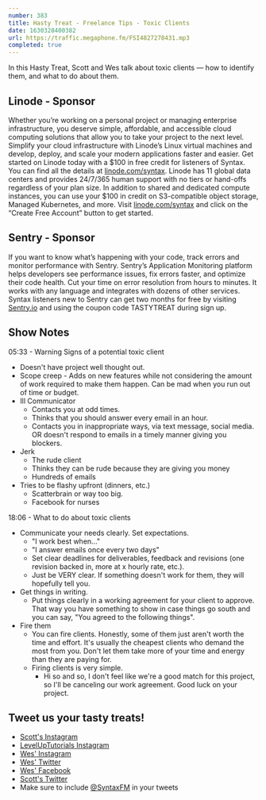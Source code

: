 ```yaml
---
number: 383
title: Hasty Treat - Freelance Tips - Toxic Clients
date: 1630328400382
url: https://traffic.megaphone.fm/FSI4827278431.mp3
completed: true
---
```


In this Hasty Treat, Scott and Wes talk about toxic clients — how to identify them, and what to do about them.

## Linode - Sponsor
Whether you’re working on a personal project or managing enterprise infrastructure, you deserve simple, affordable, and accessible cloud computing solutions that allow you to take your project to the next level. Simplify your cloud infrastructure with Linode’s Linux virtual machines and develop, deploy, and scale your modern applications faster and easier. Get started on Linode today with a $100 in free credit for listeners of Syntax. You can find all the details at [linode.com/syntax](https://linode.com/syntax). Linode has 11 global data centers and provides 24/7/365 human support with no tiers or hand-offs regardless of your plan size. In addition to shared and dedicated compute instances, you can use your $100 in credit on S3-compatible object storage, Managed Kubernetes, and more. Visit [linode.com/syntax](https://linode.com/syntax) and click on the “Create Free Account” button to get started.

## Sentry - Sponsor
If you want to know what’s happening with your code, track errors and monitor performance with Sentry. Sentry’s Application Monitoring platform helps developers see performance issues, fix errors faster, and optimize their code health. Cut your time on error resolution from hours to minutes. It works with any language and integrates with dozens of other services. Syntax listeners new to Sentry can get two months for  free by visiting [Sentry.io](https://sentry.io) and using the coupon code TASTYTREAT during sign up.

## Show Notes
05:33 - Warning Signs of a potential toxic client
* Doesn't have project well thought out.
* Scope creep - Adds on new features while not considering the amount of work required to make them happen. Can be mad when you run out of time or budget.
* Ill Communicator
  * Contacts you at odd times.
  * Thinks that you should answer every email in an hour.
  * Contacts you in inappropriate ways, via text message, social media. OR doesn't respond to emails in a timely manner giving you blockers.
* Jerk
  * The rude client
  * Thinks they can be rude because they are giving you money
  * Hundreds of emails
* Tries to be flashy upfront (dinners, etc.)
  * Scatterbrain or way too big.
  * Facebook for nurses

18:06 - What to do about toxic clients
* Communicate your needs clearly. Set expectations.
  * "I work best when..."
  * "I answer emails once every two days"
  * Set clear deadlines for deliverables, feedback and revisions (one revision backed in, more at x hourly rate, etc.).
  * Just be VERY clear. If something doesn't work for them, they will hopefully tell you.
* Get things in writing.
  * Put things clearly in a working agreement for your client to approve. That way you have something to show in case things go south and you can say, "You agreed to the following things".
* Fire them
  * You can fire clients. Honestly, some of them just aren't worth the time and effort. It's usually the cheapest clients who demand the most from you. Don't let them take more of your time and energy than they are paying for.
  * Firing clients is very simple.
    * Hi so and so, I don't feel like we're a good match for this project, so I'll be canceling our work agreement. Good luck on your project.

## Tweet us your tasty treats!
* [Scott's Instagram](https://www.instagram.com/stolinski/)
* [LevelUpTutorials Instagram](https://www.instagram.com/LevelUpTutorials/)
* [Wes' Instagram](https://www.instagram.com/wesbos/)
* [Wes' Twitter](https://twitter.com/wesbos)
* [Wes' Facebook](https://www.facebook.com/wesbos.developer)
* [Scott's Twitter](https://twitter.com/stolinski)
* Make sure to include [@SyntaxFM](https://twitter.com/SyntaxFM) in your tweets